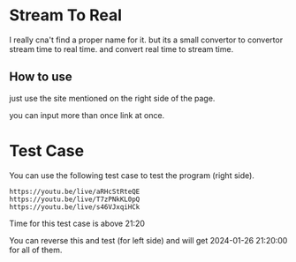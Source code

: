 # Stream To Real

I really cna't find a proper name for it.
but its a small convertor to convertor stream time to real time. 
and convert real time to stream time.

## How to use
just use the site mentioned on the right side of the page.

you can input more than once link at once. 


# Test Case
You can use the following test case to test the program (right side).
```
https://youtu.be/live/aRHcStRteQE
https://youtu.be/live/T7zPNkKL0pQ
https://youtu.be/live/s46VJxqiHCk
```
Time for this test case is above 21:20 

You can reverse this and test (for left side) and will get 2024-01-26 21:20:00 for all of them.
